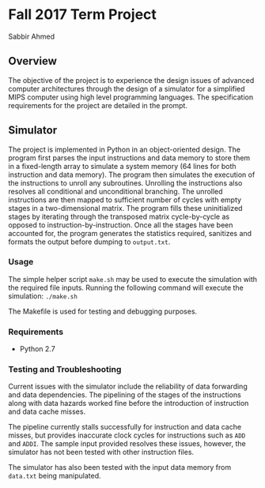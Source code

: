 # Fall 2017 Term Project
Sabbir Ahmed

## Overview
The objective of the project is to experience the design issues of advanced computer architectures through the design of a simulator for a simplified MIPS computer using high level programming languages. The specification requirements for the project are detailed in the prompt.

## Simulator
The project is implemented in Python in an object-oriented design. The program first parses the input instructions and data memory to store them in a fixed-length array to simulate a system memory (64 lines for both instruction and data memory). The program then simulates the execution of the instructions to unroll any subroutines. Unrolling the instructions also resolves all conditional and unconditional branching. The unrolled instructions are then mapped to sufficient number of cycles with empty stages in a two-dimensional matrix. The program fills these uninitialized stages by iterating through the transposed matrix cycle-by-cycle as opposed to instruction-by-instruction. Once all the stages have been accounted for, the program generates the statistics required, sanitizes and formats the output before dumping to `output.txt`.

### Usage
The simple helper script `make.sh` may be used to execute the simulation with the required file inputs. Running the following command will execute the simulation: ```./make.sh```

The Makefile is used for testing and debugging purposes.

### Requirements
- Python 2.7

### Testing and Troubleshooting
Current issues with the simulator include the reliability of data forwarding and data dependencies. The pipelining of the stages of the instructions along with data hazards worked fine before the introduction of instruction and data cache misses. 

The pipeline currently stalls successfully for instruction and data cache misses, but provides inaccurate clock cycles for instructions such as `ADD` and `ADDI`. The sample input provided resolves these issues, however, the simulator has not been tested with other instruction files.

The simulator has also been tested with the input data memory from `data.txt` being manipulated.
